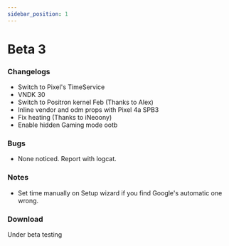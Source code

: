 ```yaml
---
sidebar_position: 1
---
```


# Beta 3 #

### Changelogs ###
- Switch to Pixel's TimeService
- VNDK 30
- Switch to Positron kernel Feb (Thanks to Alex)
- Inline vendor and odm props with Pixel 4a SPB3
- Fix heating (Thanks to iNeoony)
- Enable hidden Gaming mode ootb

### Bugs ###
- None noticed. Report with logcat.

### Notes ###
- Set time manually on Setup wizard if you find Google's automatic one wrong.

### Download ###
Under beta testing